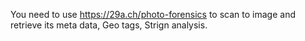 You need to use https://29a.ch/photo-forensics to scan to image and retrieve its meta data, Geo tags, Strign analysis. 
